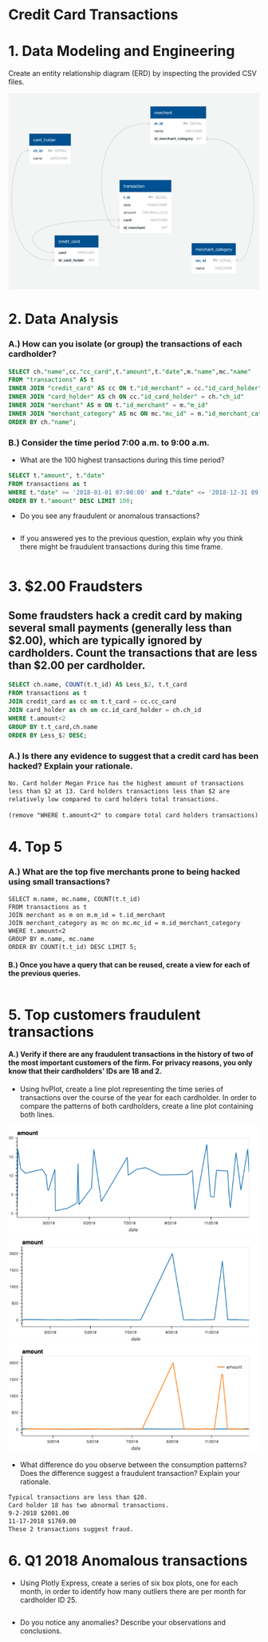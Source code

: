 # Credit Card Transactions
# 1. Data Modeling and Engineering
Create an entity relationship diagram (ERD) by inspecting the provided CSV files.

![Entity Relationship Diagram](Images/entity_relationship.png)

# 2. Data Analysis

### A.) How can you isolate (or group) the transactions of each cardholder?

```sql
SELECT ch."name",cc."cc_card",t."amount",t."date",m."name",mc."name" 
FROM "transactions" AS t
INNER JOIN "credit_card" AS cc ON t."id_merchant" = cc."id_card_holder"
INNER JOIN "card_holder" AS ch ON cc."id_card_holder" = ch."ch_id"
INNER JOIN "merchant" AS m ON t."id_merchant" = m."m_id"
INNER JOIN "merchant_category" AS mc ON mc."mc_id" = m."id_merchant_category"
ORDER BY ch."name";
```

### B.) Consider the time period 7:00 a.m. to 9:00 a.m. 
* What are the 100 highest transactions during this time period?

```sql
SELECT t."amount", t."date"
FROM transactions as t
WHERE t."date" >= '2018-01-01 07:00:00' and t."date" <= '2018-12-31 09:00:00'
ORDER BY t."amount" DESC LIMIT 100;
```

* Do you see any fraudulent or anomalous transactions?

```

```

* If you answered yes to the previous question, explain why you think there might be fraudulent transactions during this time frame.

```

```

# 3. $2.00 Fraudsters
## Some fraudsters hack a credit card by making several small payments (generally less than $2.00), which are typically ignored by cardholders. Count the transactions that are less than $2.00 per cardholder. 

```sql
SELECT ch.name, COUNT(t.t_id) AS Less_$2, t.t_card
FROM transactions as t 
JOIN credit_card as cc on t.t_card = cc.cc_card
JOIN card_holder as ch on cc.id_card_holder = ch.ch_id
WHERE t.amount<2
GROUP BY t.t_card,ch.name
ORDER BY Less_$2 DESC;
```

### A.) Is there any evidence to suggest that a credit card has been hacked? Explain your rationale.

```
No. Card holder Megan Price has the highest amount of transactions less than $2 at 13. Card holders transactions less than $2 are relatively low compared to card holders total transactions.

(remove "WHERE t.amount<2" to compare total card holders transactions)
```

# 4. Top 5  

### A.) What are the top five merchants prone to being hacked using small transactions?

```
SELECT m.name, mc.name, COUNT(t.t_id)
FROM transactions as t
JOIN merchant as m on m.m_id = t.id_merchant
JOIN merchant_category as mc on mc.mc_id = m.id_merchant_category
WHERE t.amount<2
GROUP BY m.name, mc.name
ORDER BY COUNT(t.t_id) DESC LIMIT 5;
```

#### B.) Once you have a query that can be reused, create a view for each of the previous queries.

```

```

# 5. Top customers fraudulent transactions

#### A.) Verify if there are any fraudulent transactions in the history of two of the most important customers of the firm. For privacy reasons, you only know that their cardholders' IDs are 18 and 2.
* Using hvPlot, create a line plot representing the time series of transactions over the course of the year for each cardholder. In order to compare the patterns of both cardholders, create a line plot containing both lines.

![Card Holder 2](Images/card_holder_2_amounts.png)
![Card Holder 18](Images/card_holder_18_amounts.png)
![Both Card Holders](Images/card_holder_both_amounts.png)

* What difference do you observe between the consumption patterns? Does the difference suggest a fraudulent transaction? Explain your rationale.

```
Typical transactions are less than $20. 
Card holder 18 has two abnormal transactions. 
9-2-2018 $2001.00
11-17-2018 $1769.00
These 2 transactions suggest fraud. 
```

# 6. Q1 2018 Anomalous transactions
* Using Plotly Express, create a series of six box plots, one for each month, in order to identify how many outliers there are per month for cardholder ID 25.

```

```

* Do you notice any anomalies? Describe your observations and conclusions.

```

```
